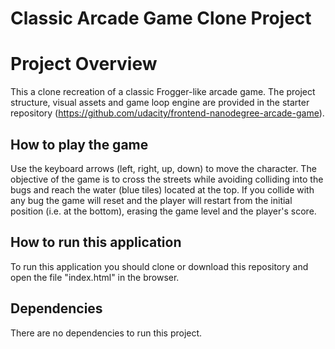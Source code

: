 # Classic Arcade Game Clone Project

# Project Overview

This a clone recreation of a classic Frogger-like arcade game. The project structure, visual assets and game loop engine are provided in the starter repository (https://github.com/udacity/frontend-nanodegree-arcade-game).

## How to play the game

Use the keyboard arrows (left, right, up, down) to move the character. 
The objective of the game is to cross the streets while avoiding colliding into the bugs and reach the water (blue tiles) located at the top.
If you collide with any bug the game will reset and the player will restart from the initial position (i.e. at the bottom), erasing the game level and the player's score.

## How to run this application

To run this application you should clone or download this repository and open the file "index.html" in the browser.

## Dependencies

There are no dependencies to run this project.
